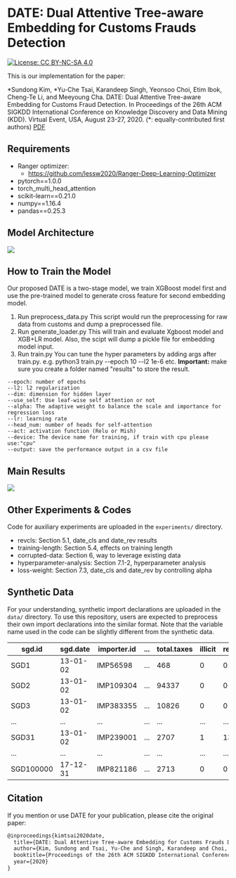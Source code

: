 # DATE: Dual Attentive Tree-aware Embedding for Customs Frauds Detection
[![License: CC BY-NC-SA 4.0](https://img.shields.io/badge/License-CC%20BY--NC--SA%204.0-lightgrey.svg)](https://creativecommons.org/licenses/by-nc-sa/4.0/)

This is our implementation for the paper:

\*Sundong Kim, \*Yu-Che Tsai, Karandeep Singh, Yeonsoo Choi, Etim Ibok, Cheng-Te Li, and Meeyoung Cha. DATE: Dual Attentive Tree-aware Embedding for Customs Fraud Detection. In Proceedings of the 26th ACM SIGKDD International Conference on Knowledge Discovery and Data Mining (KDD). Virtual Event, USA, August 23-27, 2020. (\*: equally-contributed first authors) [PDF](kdd2020-date.pdf)

## Requirements
* Ranger optimizer:
    * https://github.com/lessw2020/Ranger-Deep-Learning-Optimizer
* pytorch==1.0.0
* torch_multi_head_attention
* scikit-learn==0.21.0
* numpy==1.16.4
* pandas==0.25.3 

## Model Architecture
![](https://i.imgur.com/0BmFe7K.jpg)


## How to Train the Model
Our proposed DATE is a two-stage model, we train XGBoost model first and use the pre-trained model to generate cross feature for second embedding model.

1. Run preprocess_data.py 
This script would run the preprocessing for raw data from customs and dump a preprocessed file.
2. Run generate_loader.py
This will train and evaluate Xgboost model and XGB+LR model.
Also, the scipt will dump a pickle file for embedding model input.
3. Run train.py
You can tune the hyper parameters by adding args after train.py.
e.g. python3 train.py --epoch 10 --l2 1e-6 etc.
__Important:__ make sure you create a folder named "results" to store the result.
```
--epoch: number of epochs
--l2: l2 regularization 
--dim: dimension for hidden layer
--use_self: Use leaf-wise self attention or not 
--alpha: The adaptive weight to balance the scale and importance for regression loss
--lr: learning rate
--head_num: number of heads for self-attention
--act: activation function (Relu or Mish)
--device: The device name for training, if train with cpu please use:"cpu" 
--output: save the performance output in a csv file
```

## Main Results
![](https://i.imgur.com/20EwrQQ.png)

## Other Experiments & Codes 
Code for auxiliary experiments are uploaded in the `experiments/` directory.
* revcls: Section 5.1, date_cls and date_rev results 
* training-length: Section 5.4, effects on training length
* corrupted-data: Section 6, way to leverage existing data
* hyperparameter-analysis: Section 7.1-2, hyperparameter analysis
* loss-weight: Section 7.3, date_cls and date_rev by controlling alpha


## Synthetic Data
For your understanding, synthetic import declarations are uploaded in the `data/` directory.
To use this repository, users are expected to preprocess their own import declarations into the similar format.
Note that the variable name used in the code can be slightly different from the synthetic data.

|   sgd.id | sgd.date        |   importer.id | ... |   total.taxes | illicit   | revenue   |
|-------|------------------|----------|-----|------------------|------------------|----------|
|    SGD1 | 13-01-02 |    IMP56598 | ... | 468 | 0    | 0   |
|    SGD2 | 13-01-02 |   IMP109304 | ... | 94337 | 0  | 0    |
|    SGD3 | 13-01-02 |  IMP383355  | ... | 10826 | 0    | 0   |
|    ...  | ...      |  ... | ... |   ...  | ...  | ...   | 
|  SGD31 | 13-01-02 | IMP239001 | ... | 2707 | 1 | 1302 |
|    ...  | ...      |  ... | ... |   ...  | ...  | ...    | 
|   SGD100000 | 17-12-31  |  IMP821186 | ... |  2713 | 0    | 0 |

## Citation
If you mention or use DATE for your publication, please cite the original paper:
```LaTeX
@inproceedings{kimtsai2020date,
  title={DATE: Dual Attentive Tree-aware Embedding for Customs Frauds Detection},
  author={Kim, Sundong and Tsai, Yu-Che and Singh, Karandeep and Choi, Yeonsoo and Ibok, Etim and Li, Cheng-Te and Cha, Meeyoung},
  booktitle={Proceedings of the 26th ACM SIGKDD International Conference on Knowledge Discovery and Data Mining},
  year={2020}
}
```
